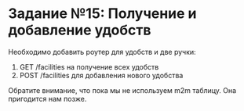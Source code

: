 # Задание №15: Получение и добавление удобств
   
Необходимо добавить роутер для удобств и две ручки:
1. GET /facilities на получение всех удобств 
2. POST /facilities для добавления нового удобства

Обратите внимание, что пока мы не используем m2m таблицу. Она пригодится нам позже.